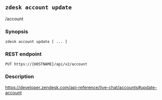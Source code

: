 ## `zdesk account update`

/account

### Synopsis

    zdesk account update [ ... ]

### REST endpoint

    PUT https://{HOSTNAME}/api/v2/account

### Description

https://developer.zendesk.com/api-reference/live-chat/accounts#update-account


